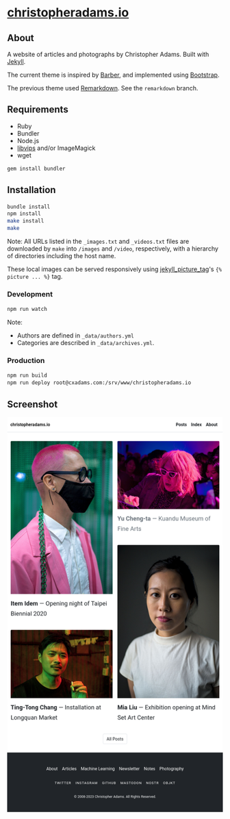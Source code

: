 # [christopheradams.io](https://christopheradams.io)

## About

A website of articles and photographs by Christopher Adams. Built with [Jekyll].

The current theme is inspired by [Barber], and implemented using [Bootstrap].

The previous theme used [Remarkdown]. See the `remarkdown` branch.

## Requirements

* Ruby
* Bundler
* Node.js
* [libvips] and/or ImageMagick
* wget

```sh
gem install bundler
```

## Installation

```sh
bundle install
npm install
make install
make
```

Note: All URLs listed in the `_images.txt` and `_videos.txt` files are
downloaded by `make` into `/images` and `/video`, respectively, with a hierarchy
of directories including the host name.

These local images can be served responsively using [jekyll_picture_tag]'s `{%
picture ... %}` tag.

### Development

```sh
npm run watch
```

Note:

* Authors are defined in `_data/authors.yml`
* Categories are described in `_data/archives.yml`.

### Production

```sh
npm run build
npm run deploy root@cxadams.com:/srv/www/christopheradams.io
```

## Screenshot

![Screenshot](/assets/img/screenshot.png?raw=true)

[Barber]: https://github.com/samesies/barber-jekyll
[Bootstrap]: https://getbootstrap.com/
[Jekyll]: http://jekyllrb.com/
[libvips]: https://www.libvips.org/install.html
[Remarkdown]: https://fvsch.com/remarkdown/
[remarkdown-branch]: /tree/remarkdown
[jekyll_picture_tag]: https://github.com/rbuchberger/jekyll_picture_tag
